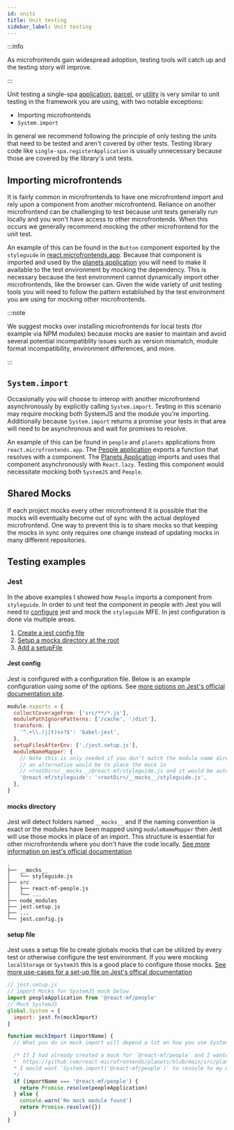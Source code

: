 ```yaml
---
id: units
title: Unit testing
sidebar_label: Unit testing
---
```


:::info

As microfrontends gain widespread adoption, testing tools will catch up and the testing story will improve.

:::

Unit testing a single-spa [application](/docs/module-types#applications), [parcel](/docs/module-types#parcels), or [utility](/docs/module-types/#utilities) is very similar to unit testing in the framework you are using, with two notable exceptions:
- Importing microfrontends
- `System.import`

In general we recommend following the principle of only testing the units that need to be tested and aren't covered by other tests. Testing library code like `single-spa.registerApplication` is usually unnecessary because those are covered by the library's unit tests.

## Importing microfrontends

It is fairly common in microfrontends to have one microfrontend import and rely upon a component from another microfrontend. Reliance on another microfrontend can be challenging to test because unit tests generally run locally and you won't have access to other microfrontends. When this occurs we generally recommend mocking the other microfrontend for the unit test.

An example of this can be found in the `Button` component exported by the `styleguide` in [react.microfrontends.app](https://github.com/react-microfrontends/styleguide/blob/master/src/button.component.js). Because that component is imported and used by the [planets application](https://github.com/react-microfrontends/planets/blob/41ba0aaf9005b5300cc28ad5f4eac024eae06e2b/src/planets-page/planets-page.component.js#L6) you will need to make it available to the test environment by mocking the dependency. This is necessary because the test environment cannot dynamically import other microfrontends, like the browser can. Given the wide variety of unit testing tools you will need to follow the pattern established by the test environment you are using for mocking other microfrontends.

:::note

We suggest mocks over installing microfrontends for local tests (for example via NPM modules) because mocks are easier to maintain and avoid several potential incompatiblity issues such as version mismatch, module format incompatibility, environment differences, and more.

:::

## `System.import`

Occasionally you will choose to interop with another microfrontend asynchronously by explicitly calling `System.import`. Testing in this scenario may require mocking both SystemJS and the module you're importing. Additionally because `System.import` returns a promise your tests in that area will need to be asynchronous and wait for promises to resolve.

An example of this can be found in `people` and `planets` applications from `react.microfrontends.app`. The [People application](https://github.com/react-microfrontends/people/blob/master/src/react-mf-people.js#L21) exports a function that resolves with a component. The [Planets Application](https://github.com/react-microfrontends/planets/blob/main/src/planets-page/selected-planet/selected-planet.component.js) imports and uses that component asynchronously with `React.lazy`. Testing this component would necessitate mocking both `SystemJS` and `People`.

## Shared Mocks

If each project mocks every other microfrontend it is possible that the mocks will eventually become out of sync with the actual deployed microfrontend. One way to prevent this is to share mocks so that keeping the mocks in sync only requires one change instead of updating mocks in many different repositories.

## Testing examples

### Jest
In the above examples I showed how `People` imports a component from `styleguide`. In order to unit test the component in people with Jest you will need to [configure](https://jestjs.io/docs/configuration) jest and mock the `styleguide` MFE. In jest configuration is done via multiple areas.
1. [Create a jest config file](#jest-config)
1. [Setup a mocks directory at the root](#mocks-directory)
1. [Add a setupFile](#setup-file)

#### Jest config
Jest is configured with a configuration file. Below is an example configuration using some of the options. See [more options on Jest's official documentation site](https://jestjs.io/docs/configuration).
````js
module.exports = {
  collectCoverageFrom: ['src/**/*.js'],
  modulePathIgnorePatterns: ['/cache', '/dist'],
  transform: {
    '^.+\\.(j|t)sx?$': 'babel-jest',
  },
  setupFilesAfterEnv: ['./jest.setup.js'],
  moduleNameMapper: {
    // Note this is only needed if you don't match the module name directly
    // an alternative would be to place the mock in 
    // <rootDir>/__mocks__/@react-mf/styleguide.js and it would be autodetected
    '@react-mf/styleguide': '<rootDir>/__mocks__/styleguide.js',
  },
}
````

#### mocks directory
Jest will detect folders named `__mocks__` and if the naming convention is exact or the modules have been mapped using `moduleNameMapper` then Jest will use those mocks in place of an import. This structure is essential for other microfrontends where you don't have the code locally. [See more information on jest's official documentation](https://jestjs.io/docs/manual-mocks)
```
.
├── __mocks__
│   └── styleguide.js
├── src
│   ├── react-mf-people.js
│   └── ...
├── node_modules
├── jest.setup.js
├── ...
└── jest.config.js
```

#### setup file
Jest uses a setup file to create globals mocks that can be utilized by every test or otherwise configure the test environment. If you were mocking `localStorage` or `SystemJS` this is a good place to configure those mocks. [See more use-cases for a set-up file on Jest's offical documentation](https://jestjs.io/docs/configuration#setupfilesafterenv-array)
```js
// jest.setup.js
// import Mocks for SystemJS mock below
import peopleApplication from '@react-mf/people'
// Mock SystemJS
global.System = {
  import: jest.fn(mockImport)
}

function mockImport (importName) {
  // What you do in mock import will depend a lot on how you use SystemJS in the project and components you wish to test

  /* If I had already created a mock for `@react-mf/people` and I wanted to test this component:
  *  https://github.com/react-microfrontends/planets/blob/main/src/planets-page/selected-planet/selected-planet.component.js#L5
  * I would want `System.import('@react-mf/people')` to resovle to my mock one way to accomplish this would be the following
  */
  if (importName === '@react-mf/people') {
    return Promise.resolve(peopleApplication)
  } else {
    console.warn('No mock module found')
    return Promise.resolve({})
  }
}

```
